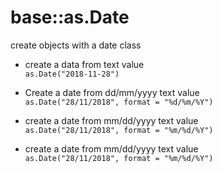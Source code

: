 # base::as.Date

create objects with a date class

- create a data from text value  
`as.Date("2018-11-28")`

- Create a date from dd/mm/yyyy text value  
`as.Date("28/11/2018", format = "%d/%m/%Y")`

- create a date from mm/dd/yyyy text value  
`as.Date("28/11/2018", format = "%m/%d/%Y")`

- create a date from mm/dd/yyyy text value  
`as.Date("28/11/2018", format = "%m/%d/%Y")`
